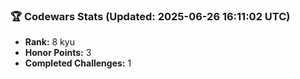 ### 🏆 Codewars Stats (Updated: 2025-06-26 16:11:02 UTC)

- **Rank:** 8 kyu
- **Honor Points:** 3
- **Completed Challenges:** 1
